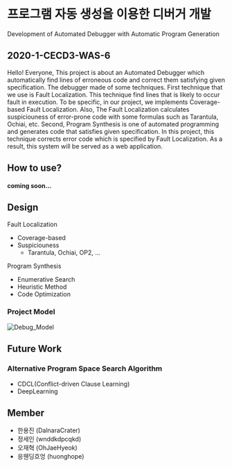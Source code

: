 # 프로그램 자동 생성을 이용한 디버거 개발
Development of Automated Debugger with Automatic Program Generation

## 2020-1-CECD3-WAS-6
Hello! Everyone, This project is about an Automated Debugger which automatically find lines of erroneous code and correct them satisfying given specification. The debugger made of some techniques. First technique that we use is Fault Localization. This technique find lines that is likely to occur fault in execution. To be specific, in our project, we implements Coverage-based Fault Localization. Also, The Fault Localization calculates suspiciouness of error-prone code with some formulas such as Tarantula, Ochiai, etc. Second, Program Synthesis is one of automated programming and generates code that satisfies given specification. In this project, this technique corrects error code which is specified by Fault Localization. As a result, this system will be served as a web application.

## **How to use?**
#### coming soon...

## **Design**

Fault Localization
- Coverage-based
- Suspiciouness
    - Tarantula, Ochiai, OP2, ...

Program Synthesis
- Enumerative Search
- Heuristic Method
- Code Optimization

### Project Model
![Debug_Model](https://user-images.githubusercontent.com/24788751/85994135-524b0200-ba32-11ea-9b92-98e629a459ec.png)


## **Future Work**
### Alternative Program Space Search Algorithm
- CDCL(Conflict-driven Clause Learning)
- DeepLearning



## **Member**

- 한용진 (DalnaraCrater) 
- 정세인 (wnddkdpcqkd)
- 오재혁 (OhJaeHyeok)
- 응웬딩흐엉 (huonghope)